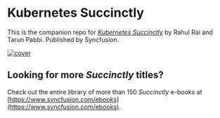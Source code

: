 # Kubernetes Succinctly

This is the companion repo for [*Kubernetes Succinctly*](https://www.syncfusion.com/ebooks/) by Rahul Rai and Tarun Pabbi. Published by Syncfusion.

[![cover](https://github.com/SyncfusionSuccinctlyE-Books/Xamarin.Forms-Succinctly/blob/master/cover.png)](https://www.syncfusion.com/ebooks/Xamarin_Forms_Succinctly)

## Looking for more _Succinctly_ titles?

Check out the entire library of more than 150 _Succinctly_ e-books at [https://www.syncfusion.com/ebooks](https://www.syncfusion.com/ebooks).
